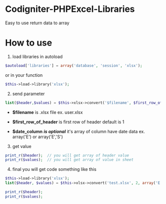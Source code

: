 # Codigniter-PHPExcel-Libraries
Easy to use return data to array

<h1>How to use</h1>

1. load libraries in autoload
```php
$autoload['libraries'] = array('database', 'session', 'xlsx');
```
or in your function 
```php
$this->load->library('xlsx');
```
2. send parameter
```php
list($header,$values) = $this->xlsx->convert('$filename', $first_row_of_header, $date_column);
```
* **$filename** is .xlsx file ex. user.xlsx

* **$first_row_of_header** is first row of header default is 1

* **$date_column** ***is optional*** it's array of column have date data ex. array('E') or array('E','S')


3. get value
```php
print_r($header);  // you will get array of header value 
print_r($values);  // you will get array of value in sheet
```

4. final you will get code something like this
```php
$this->load->library('xlsx'); 
list($header, $values) = $this->xlsx->convert('test.xlsx', 2, array('E','S')); 

print_r($header); 
print_r($values); 
```
